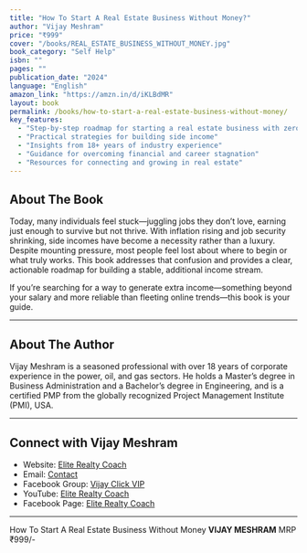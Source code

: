 ```yaml
---
title: "How To Start A Real Estate Business Without Money?"
author: "Vijay Meshram"
price: "₹999"
cover: "/books/REAL_ESTATE_BUSINESS_WITHOUT_MONEY.jpg"
book_category: "Self Help"
isbn: ""
pages: ""
publication_date: "2024"
language: "English"
amazon_link: "https://amzn.in/d/iKLBdMR"
layout: book
permalink: /books/how-to-start-a-real-estate-business-without-money/
key_features:
  - "Step-by-step roadmap for starting a real estate business with zero capital"
  - "Practical strategies for building side income"
  - "Insights from 18+ years of industry experience"
  - "Guidance for overcoming financial and career stagnation"
  - "Resources for connecting and growing in real estate"
---
```


## About The Book

Today, many individuals feel stuck—juggling jobs they don’t love, earning just enough to survive but not thrive. With inflation rising and job security shrinking, side incomes have become a necessity rather than a luxury. Despite mounting pressure, most people feel lost about where to begin or what truly works. This book addresses that confusion and provides a clear, actionable roadmap for building a stable, additional income stream.

If you’re searching for a way to generate extra income—something beyond your salary and more reliable than fleeting online trends—this book is your guide.

---

## About The Author

Vijay Meshram is a seasoned professional with over 18 years of corporate experience in the power, oil, and gas sectors. He holds a Master’s degree in Business Administration and a Bachelor’s degree in Engineering, and is a certified PMP from the globally recognized Project Management Institute (PMI), USA.

---

## Connect with Vijay Meshram

- Website: [Elite Realty Coach](#)
- Email: [Contact](#)
- Facebook Group: [Vijay Click VIP](#)
- YouTube: [Elite Realty Coach](#)
- Facebook Page: [Elite Realty Coach](#)

---

How To Start A Real Estate Business Without Money
**VIJAY MESHRAM**
MRP ₹999/-